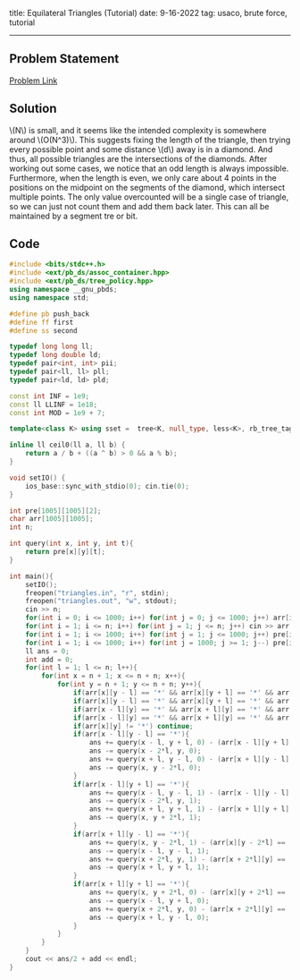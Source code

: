 title: Equilateral Triangles (Tutorial)
date: 9-16-2022
tag: usaco, brute force, tutorial

---

## Problem Statement

[Problem Link](http://www.usaco.org/index.php?page=viewproblem2&cpid=1021)

## Solution

\\(N\\) is small, and it seems like the intended complexity is somewhere around \\(O(N^3)\\). This suggests fixing the length of the triangle, then trying every possible point and some distance \\(d\\) away is in a diamond. And thus, all possible triangles are the intersections of the diamonds. After working out some cases, we notice that an odd length is always impossible. Furthermore, when the length is even, we only care about 4 points in the positions on the midpoint on the segments of the diamond, which intersect multiple points. The only value overcounted will be a single case of triangle, so we can just not count them and add them back later. This can all be maintained by a segment tre or bit.

## Code

```c++
#include <bits/stdc++.h>
#include <ext/pb_ds/assoc_container.hpp>
#include <ext/pb_ds/tree_policy.hpp>
using namespace __gnu_pbds;
using namespace std;

#define pb push_back
#define ff first
#define ss second

typedef long long ll;
typedef long double ld;
typedef pair<int, int> pii;
typedef pair<ll, ll> pll;
typedef pair<ld, ld> pld;

const int INF = 1e9;
const ll LLINF = 1e18;
const int MOD = 1e9 + 7;

template<class K> using sset =  tree<K, null_type, less<K>, rb_tree_tag, tree_order_statistics_node_update>;

inline ll ceil0(ll a, ll b) {
    return a / b + ((a ^ b) > 0 && a % b);
}

void setIO() {
    ios_base::sync_with_stdio(0); cin.tie(0);
}

int pre[1005][1005][2];
char arr[1005][1005];
int n;

int query(int x, int y, int t){
    return pre[x][y][t];
}

int main(){
    setIO();
    freopen("triangles.in", "r", stdin);
    freopen("triangles.out", "w", stdout);
    cin >> n;
    for(int i = 0; i <= 1000; i++) for(int j = 0; j <= 1000; j++) arr[i][j] = '.';
    for(int i = 1; i <= n; i++) for(int j = 1; j <= n; j++) cin >> arr[i + n][j + n];
    for(int i = 1; i <= 1000; i++) for(int j = 1; j <= 1000; j++) pre[i][j][0] = pre[i - 1][j - 1][0] + (arr[i][j] == '*');
    for(int i = 1; i <= 1000; i++) for(int j = 1000; j >= 1; j--) pre[i][j][1] = pre[i - 1][j + 1][1] + (arr[i][j] == '*');
    ll ans = 0;
    int add = 0;
    for(int l = 1; l <= n; l++){
        for(int x = n + 1; x <= n + n; x++){
            for(int y = n + 1; y <= n + n; y++){
                if(arr[x][y - l] == '*' && arr[x][y + l] == '*' && arr[x + l][y] == '*') add++;
                if(arr[x][y - l] == '*' && arr[x][y + l] == '*' && arr[x - l][y] == '*') add++;
                if(arr[x - l][y] == '*' && arr[x + l][y] == '*' && arr[x][y + l] == '*') add++;
                if(arr[x - l][y] == '*' && arr[x + l][y] == '*' && arr[x][y - l] == '*') add++;
                if(arr[x][y] != '*') continue;
                if(arr[x - l][y - l] == '*'){
                    ans += query(x - l, y + l, 0) - (arr[x - l][y + l] == '*');
                    ans -= query(x - 2*l, y, 0);
                    ans += query(x + l, y - l, 0) - (arr[x + l][y - l] == '*');
                    ans -= query(x, y - 2*l, 0);
                }
                if(arr[x - l][y + l] == '*'){
                    ans += query(x - l, y - l, 1) - (arr[x - l][y - l] == '*');
                    ans -= query(x - 2*l, y, 1);
                    ans += query(x + l, y + l, 1) - (arr[x + l][y + l] == '*');
                    ans -= query(x, y + 2*l, 1);
                }
                if(arr[x + l][y - l] == '*'){
                    ans += query(x, y - 2*l, 1) - (arr[x][y - 2*l] == '*');
                    ans -= query(x - l, y - l, 1);
                    ans += query(x + 2*l, y, 1) - (arr[x + 2*l][y] == '*');
                    ans -= query(x + l, y + l, 1);
                }
                if(arr[x + l][y + l] == '*'){
                    ans += query(x, y + 2*l, 0) - (arr[x][y + 2*l] == '*');
                    ans -= query(x - l, y + l, 0);
                    ans += query(x + 2*l, y, 0) - (arr[x + 2*l][y] == '*');
                    ans -= query(x + l, y - l, 0);
                }
            }
        }
    }
    cout << ans/2 + add << endl;
}
```